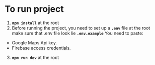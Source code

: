 # To run project

1. **`npm install`** at the root
2. Before running the project, you need to set up a **`.env`** file at the root
   make sure that .env file look lie **`.env.example`**
   You need to paste:

- Google Maps Api key.
- Firebase access credentials.

3. **`npm run dev`** at the root
